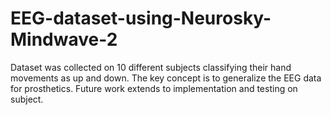# EEG-dataset-using-Neurosky-Mindwave-2
Dataset was collected on 10 different subjects classifying their hand movements as up and down. The key concept is to generalize the EEG data for prosthetics. Future work extends to implementation and testing on subject.
